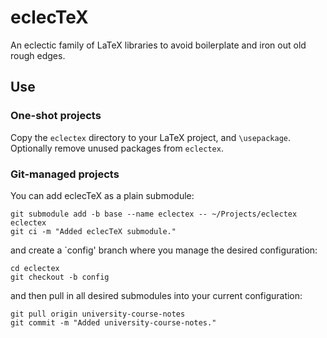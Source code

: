 eclecTeX
========

An eclectic family of LaTeX libraries to avoid boilerplate and iron
out old rough edges.


Use
---

### One-shot projects

Copy the `eclectex` directory to your LaTeX project, and
`\usepackage`. Optionally remove unused packages from `eclectex`.

### Git-managed projects

You can add eclecTeX as a plain submodule:

    git submodule add -b base --name eclectex -- ~/Projects/eclectex eclectex
    git ci -m "Added eclecTeX submodule."

and create a `config' branch where you manage the desired configuration:

    cd eclectex
    git checkout -b config

and then pull in all desired submodules into your current configuration:

    git pull origin university-course-notes
    git commit -m "Added university-course-notes."
